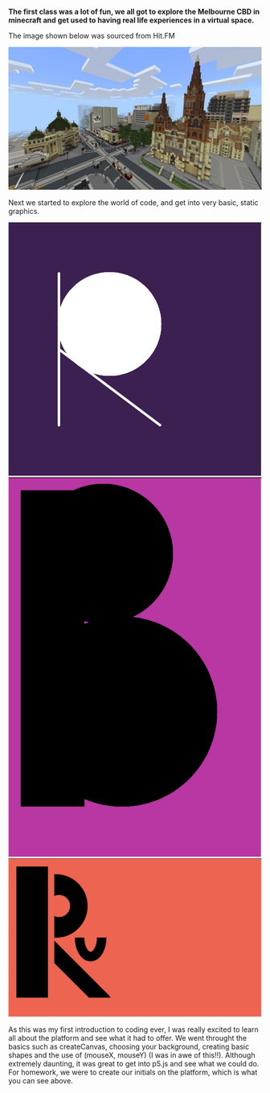 **The first class was a lot of fun, we all got to explore the Melbourne CBD in minecraft and get used to having real life experiences in a virtual space.**

The image shown below was sourced from Hit.FM

![](mini-melbourne-minecraft.jpg)

Next we started to explore the world of code, and get into very basic, static graphics. 

![](R.png)
![](B.png)
![](Ru.png)

As this was my first introduction to coding ever, I was really excited to learn all about the platform and see what it had to offer. We went throught the basics such as createCanvas, choosing your background, creating basic shapes and the use of (mouseX, mouseY) (I was in awe of this!!). Although extremely daunting, it was great to get into p5.js and see what we could do. For homework, we were to create our initials on the platform, which is what you can see above. 

